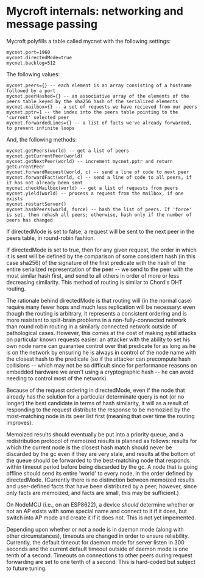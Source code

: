 # Mycroft internals: networking and message passing

Mycroft polyfills a table called mycnet with the following settings:

	mycnet.port=1960
	mycnet.directedMode=true
	mycnet.backlog=512

The following values:

	mycnet.peers={} -- each element is an array consisting of a hostname followed by a port
	mycnet.peerHashed={} -- an associative array of the elements of the peers table keyed by the sha256 hash of the serialized elements
	mycnet.mailbox={} -- a set of requests we have recieved from our peers
	mycnet.pptr=1 -- the index into the peers table pointing to the 'current' selected peer
	mycnet.forwardedLines={} -- a list of facts we've already forwarded, to prevent infinite loops

And, the following methods:

	mycnet.getPeers(world) -- get a list of peers
	mycnet.getCurrentPeer(world) 
	mycnet.getNextPeer(world) -- increment mycnet.pptr and return getCurrentPeer
	mycnet.forwardRequest(world, c) -- send a line of code to next peer
	mycnet.forwardFact(world, c) -- send a line of code to all peers, if it has not already been sent
	mycnet.checkMailbox(world) -- get a list of requests from peers
	mycnet.yield(world) -- process a request from the mailbox, if one exists
	mycnet.restartServer()
	mycnet.hashPeers(world, force) -- hash the list of peers. If 'force' is set, then rehash all peers; otherwise, hash only if the number of peers has changed


If directedMode is set to false, a request will be sent to the next peer in the peers table, in round-robin fashion.


If directedMode is set to true, then for any given request, the order in which it is sent will be defined by the comparison of some consistent hash (in this case sha256) of the signature of the first predicate with the hash of the entire serialized representation of the peer -- we send to the peer with the most similar hash first, and send to all others in order of more or less decreasing similarity. This method of routing is similar to Chord's DHT routing.

The rationale behind directedMode is that routing will (in the normal case) require many fewer hops and much less replication will be necessary: even though the routing is arbitrary, it represents a consistent ordering and is more resistant to split-brain problems in a non-fully-connected network than round robin routing in a similarly connected network outside of pathological cases. However, this comes at the cost of making sybil attacks on particular known requests easier: an attacker with the ability to set his own node name can guarantee control over that predicate for as long as he is on the network by ensuring he is always in control of the node name with the closest hash to the predicate (so if the attacker can precompute hash collisions -- which may not be so difficult since for performance reasons on embedded hardware we aren't using a cryptographic hash -- he can avoid needing to control most of the network).

Because of the request ordering in directedMode, even if the node that already has the solution for a particular determinate query is not (or no longer) the best candidate in terms of hash similarity, it will as a result of responding to the request distribute the response to be memozied by the most-matching node in its peer list first (meaning that over time the routing improves).

Memoized results should eventually be put into a priority queue, and a redistribution protocol of memoized results is planned as follows: results for which the current node is the closest hash match should never be discarded by the gc even if they are very stale, and results at the bottom of the queue should be forwarded to the best-matching node that responds within timeout period before being discarded by the gc. A node that is going offline should send its entire 'world' to every node, in the order defined by directedMode. (Currently there is no distinction between memoized results and user-defined facts that have been distributed by a peer; however, since only facts are memoized, and facts are small, this may be sufficient.)

On NodeMCU (i.e., on an ESP8622), a device *should* determine whether or not an AP exists with some special name and connect to it if it does, but switch into AP mode and create it if it does not. This is not yet impemented.

Depending upon whether or not a node is in daemon mode (along with other circumstances), timeouts are changed in order to ensure reliability. Currently, the default timeout for daemon mode for server listen in 300 seconds and the current default timeout outside of daemon mode is one tenth of a second. Timeouts on connections to other peers during request forwarding are set to one tenth of a second. This is hard-coded but subject to future tuning.
 

